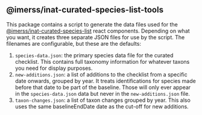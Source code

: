 ## @imerss/inat-curated-species-list-tools

This package contains a script to generate the data files used for the [@imerss/inat-curated-species-list](https://github.com/IMERSS/inat-curated-species-list)
react components. Depending on what you want, it creates three separate JSON files for use by the script. The filenames
are configurable, but these are the defaults:

1. `species-data.json`: the primary species data file for the curated checklist. This contains full taxonomy information for whatever
   taxons you need for display purposes.
2. `new-additions.json`: a list of additions to the checklist from a specific date onwards, grouped by year. It treats identifications
   for species made before that date to be part of the baseline. Those will only ever appear in the `species-data.json` data but never in the
   `new-additions.json` file.
3. `taxon-changes.json`: a list of taxon changes grouped by year. This also uses the same baselineEndDate date as the cut-off for new additions.
